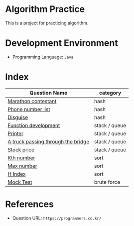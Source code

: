 # Algorithm Practice
This is a project for practicing algorithm.

# Development Environment
- Programming Language: `Java`

# Index
|Question Name|category|
|------|------|
|[Marathon contestant](./src/main/java/hash/marathonContestant)|hash|
|[Phone number list](./src/main/java/hash/phoneNumberList)|hash|
|[Disguise](./src/main/java/hash/disguise)|hash|
|[Function development](./src/main/java/stack/queue/functionDevelopment)|stack / queue|
|[Printer](./src/main/java/stack/queue/printer)|stack / queue|
|[A truck passing through the bridge](./src/main/java/stack/queue/truck)|stack / queue|
|[Stock price](./src/main/java/stack/queue/stockPrice)|stack / queue|
|[Kth number](./src/main/java/sort/kthNumber)|sort|
|[Max number](./src/main/java/sort/maxNumber)|sort|
|[H Index](./src/main/java/sort/hIndex)|sort|
|[Mock Test](./src/main/java/bruteForce/mockTest)|brute force|

# References
- Question URL: `https://programmers.co.kr/`